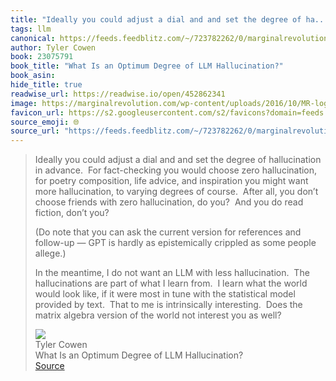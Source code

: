 ```yaml
---
title: "Ideally you could adjust a dial and and set the degree of ha..."
tags: llm
canonical: https://feeds.feedblitz.com/~/723782262/0/marginalrevolution~What-is-an-optimum-degree-of-LLM-hallucination.html
author: Tyler Cowen
book: 23075791
book_title: "What Is an Optimum Degree of LLM Hallucination?"
book_asin: 
hide_title: true
readwise_url: https://readwise.io/open/452862341
image: https://marginalrevolution.com/wp-content/uploads/2016/10/MR-logo-thumbnail.png
favicon_url: https://s2.googleusercontent.com/s2/favicons?domain=feeds.feedblitz.com
source_emoji: 🌐
source_url: "https://feeds.feedblitz.com/~/723782262/0/marginalrevolution~What-is-an-optimum-degree-of-LLM-hallucination.html#:~:text=Ideally%20you%20could,you%20as%20well%3F"
---
```


> Ideally you could adjust a dial and and set the degree of hallucination in advance.  For fact-checking you would choose zero hallucination, for poetry composition, life advice, and inspiration you might want more hallucination, to varying degrees of course.  After all, you don’t choose friends with zero hallucination, do you?  And you do read fiction, don’t you?
> 
> (Do note that you can ask the current version for references and follow-up — GPT is hardly as epistemically crippled as some people allege.)
> 
> In the meantime, I do not want an LLM with less hallucination.  The hallucinations are part of what I learn from.  I learn what the world would look like, if it were most in tune with the statistical model provided by text.  That to me is intrinsically interesting.  Does the matrix algebra version of the world not interest you as well?
> <div class="quoteback-footer"><div class="quoteback-avatar"><img class="mini-favicon" src="https://s2.googleusercontent.com/s2/favicons?domain=feeds.feedblitz.com"></div><div class="quoteback-metadata"><div class="metadata-inner"><span style="display:none">FROM:</span><div aria-label="Tyler Cowen" class="quoteback-author"> Tyler Cowen</div><div aria-label="What Is an Optimum Degree of LLM Hallucination?" class="quoteback-title"> What Is an Optimum Degree of LLM Hallucination?</div></div></div><div class="quoteback-backlink"><a target="_blank" aria-label="go to the full text of this quotation" rel="noopener" href="https://feeds.feedblitz.com/~/723782262/0/marginalrevolution~What-is-an-optimum-degree-of-LLM-hallucination.html#:~:text=Ideally%20you%20could,you%20as%20well%3F" class="quoteback-arrow"> Source</a></div></div>